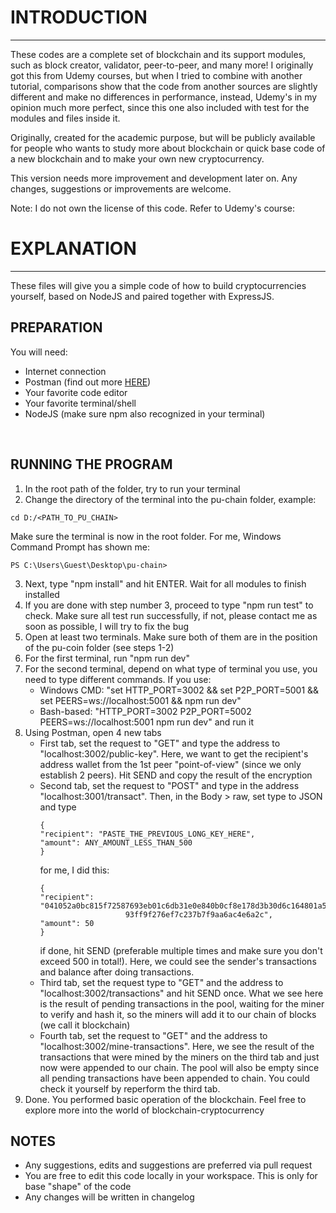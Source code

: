 # INTRODUCTION
<hr>
These codes are a complete set of blockchain and its support modules, such as block creator, validator, peer-to-peer, and many more!
I originally got this from Udemy courses, but when I tried to combine with another tutorial, comparisons show that the code from
another sources are slightly different and make no differences in performance, instead, Udemy's in my opinion much more perfect, since
this one also included with test for the modules and files inside it.

Originally, created for the academic purpose, but will be publicly available for people who wants to study more about blockchain 
or quick base code of a new blockchain and to make your own new cryptocurrency.

This version needs more improvement and development later on. Any changes, suggestions or improvements are welcome.

Note: I do not own the license of this code. Refer to Udemy's course: 
<br>

# EXPLANATION
<hr>
These files will give you a simple code of how to build cryptocurrencies yourself, based on NodeJS and paired together with ExpressJS.
<br>

## PREPARATION
You will need:
* Internet connection
* Postman (find out more [HERE](https://www.postman.com/))
* Your favorite code editor
* Your favorite terminal/shell
* NodeJS (make sure npm also recognized in your terminal)
<br>

## RUNNING THE PROGRAM
1. In the root path of the folder, try to run your terminal
2. Change the directory of the terminal into the pu-chain folder, example:
```
cd D:/<PATH_TO_PU_CHAIN>
```
Make sure the terminal is now in the root folder. For me, Windows Command Prompt has shown me:
```
PS C:\Users\Guest\Desktop\pu-chain>
```
3. Next, type "npm install" and hit ENTER. Wait for all modules to finish installed
4. If you are done with step number 3, proceed to type "npm run test" to check. Make sure all test run successfully,
if not, please contact me as soon as possible, I will try to fix the bug
5. Open at least two terminals. Make sure both of them are in the position of the pu-coin folder (see steps 1-2)
6. For the first terminal, run "npm run dev"
7. For the second terminal, depend on what type of terminal you use, you need to type different commands. If you use:
   - Windows CMD: "set HTTP_PORT=3002 && set P2P_PORT=5001 && set PEERS=ws://localhost:5001 && npm run dev"
   - Bash-based: "HTTP_PORT=3002 P2P_PORT=5002 PEERS=ws://localhost:5001 npm run dev"
   and run it
8. Using Postman, open 4 new tabs
   - First tab, set the request to "GET" and type the address to "localhost:3002/public-key". Here, we want to get
     the recipient's address wallet from the 1st peer "point-of-view" (since we only establish 2 peers). Hit SEND and
     copy the result of the encryption
   - Second tab, set the request to "POST" and type in the address "localhost:3001/transact". Then, in the Body > raw, set
     type to JSON and type
     ```
     {
     "recipient": "PASTE_THE_PREVIOUS_LONG_KEY_HERE",
     "amount": ANY_AMOUNT_LESS_THAN_500
     }
     ```
     for me, I did this:
     ```
     {
     "recipient": "041052a0bc815f72587693eb01c6db31e0e840b0cf8e178d3b30d6c164801a5ff2e98ef7536f7ae2011e84c363f57ba112a
                        93ff9f276ef7c237b7f9aa6ac4e6a2c",
     "amount": 50
     }
     ```
     if done, hit SEND (preferable multiple times and make sure you don't exceed 500 in total!). Here, we could see
     the sender's transactions and balance after doing transactions.
   - Third tab, set the request type to "GET" and the address to "localhost:3002/transactions" and hit SEND once. What we
     see here is the result of pending transactions in the pool, waiting for the miner to verify and hash it, so the miners
     will add it to our chain of blocks (we call it blockchain)
   - Fourth tab, set the request to "GET" and the address to "localhost:3002/mine-transactions". Here, we see the result
     of the transactions that were mined by the miners on the third tab and just now were appended to our chain. The pool 
     will also be empty since all pending transactions have been appended to chain. You could check it yourself by reperform
     the third tab.
9. Done. You performed basic operation of the blockchain. Feel free to explore more into the world of blockchain-cryptocurrency

## NOTES
* Any suggestions, edits and suggestions are preferred via pull request
* You are free to edit this code locally in your workspace. This is only for base "shape" of the code
* Any changes will be written in changelog
<br>
